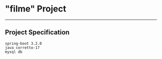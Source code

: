# "filme" Project
___
## Project Specification
```
spring-boot 3.2.0
java corretto-17
mysql db
```

